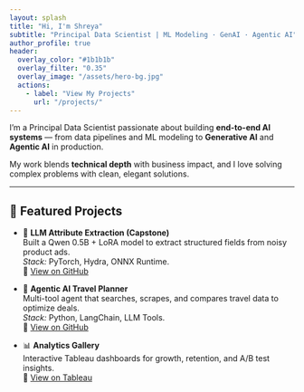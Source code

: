 ```yaml
---
layout: splash
title: "Hi, I'm Shreya"
subtitle: "Principal Data Scientist | ML Modeling · GenAI · Agentic AI"
author_profile: true
header:
  overlay_color: "#1b1b1b"
  overlay_filter: "0.35"
  overlay_image: "/assets/hero-bg.jpg"
  actions:
    - label: "View My Projects"
      url: "/projects/"
---
```


I’m a Principal Data Scientist passionate about building **end-to-end AI systems** — from data pipelines and ML modeling to **Generative AI** and **Agentic AI** in production.

My work blends **technical depth** with business impact, and I love solving complex problems with clean, elegant solutions.

---

## 🚀 Featured Projects

- 🧠 **LLM Attribute Extraction (Capstone)**  
  Built a Qwen 0.5B + LoRA model to extract structured fields from noisy product ads.  
  *Stack:* PyTorch, Hydra, ONNX Runtime.  
  🔗 [View on GitHub](#)

- 🤖 **Agentic AI Travel Planner**  
  Multi-tool agent that searches, scrapes, and compares travel data to optimize deals.  
  *Stack:* Python, LangChain, LLM Tools.  
  🔗 [View on GitHub](#)

- 📊 **Analytics Gallery**  
  Interactive Tableau dashboards for growth, retention, and A/B test insights.  
  🔗 [View on Tableau](#)
